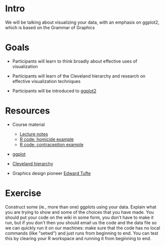 Intro
=====

We will be talking about visualizing your data, with an emphasis on
ggplot2, which is based on the Grammar of Graphics

Goals
=====

-   Participants will learn to think broadly about effective uses of
    visualization


-   Participants will learn of the Cleveland hierarchy and research on
    effective visualization techniques


-   Participants will be introduced to
    [ggplot2](http://had.co.nz/ggplot/)

Resources
=========

-   Course material
    -   [ Lecture notes](Visualization_Lecture_notes.html)
    -   [ R code: homicide example](Homicide_pix.html)
    -   [ R code: contraception
        example](Visualization_Contraception.html)


-   [ggplot](http://had.co.nz/ggplot2/)
-   [Cleveland
    hierarchy](http://processtrends.com/toc_data_visualization.htm)
-   Graphics design pioneer [Edward
    Tufte](http://www.edwardtufte.com/tufte/)

Exercise
========

Construct some (ie., more than one) ggplots using your data. Explain
what you are trying to show and some of the choices that you have made.
You should put your code on the wiki in some form, you don't have to
make it run, but if you don't then you should email us the code and the
data file so we can quickly run it on our machines: make sure that the
code has no local commands (like "setwd") and just runs from beginning
to end. You can test this by clearing your R workspace and running it
from beginning to end.
